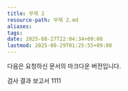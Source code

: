 ```yaml
---
title: 무제 2
resource-path: 무제 2.md
aliases:
tags:
date: 2025-08-27T22:04:34+09:00
lastmod: 2025-08-29T01:25:55+09:00
---
```

다음은 요청하신 문서의 마크다운 버전입니다.

검사 결과 보고서 1111
